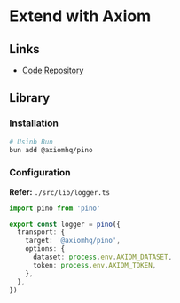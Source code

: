 # Extend with Axiom

## Links

- [Code Repository](https://github.com/axiomhq/axiom-js/tree/main/packages/pino)

## Library

### Installation

```sh
# Usinb Bun
bun add @axiomhq/pino
```

### Configuration

**Refer:** `./src/lib/logger.ts`

```ts
import pino from 'pino'

export const logger = pino({
  transport: {
    target: '@axiomhq/pino',
    options: {
      dataset: process.env.AXIOM_DATASET,
      token: process.env.AXIOM_TOKEN,
    },
  },
})
```
